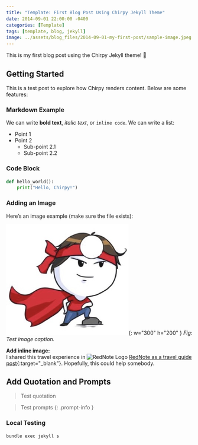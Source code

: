 ```yaml
---
title: "Template: First Blog Post Using Chirpy Jekyll Theme"
date: 2014-09-01 22:00:00 -0400
categories: [Template]
tags: [template, blog, jekyll]
image: ../assets/blog_files/2014-09-01-my-first-post/sample-image.jpeg
---
```


This is my first blog post using the Chirpy Jekyll theme! 🚀

## Getting Started

This is a test post to explore how Chirpy renders content. Below are some features:

### Markdown Example
We can write **bold text**, *italic text*, or `inline code`. We can write a list:
- Point 1
- Point 2
  - Sub-point 2.1
  - Sub-point 2.2

### Code Block
```python
def hello_world():
    print("Hello, Chirpy!")
```

### Adding an Image
Here’s an image example (make sure the file exists):

![alt text](../../assets/blog_files/2014-09-01-my-first-post/sample-image.jpeg){: w="300" h="200" }
_Fig: Test image caption._

**Add inline image:**  
I shared this travel experience in <span><img src="https://upload.wikimedia.org/wikipedia/commons/thumb/c/c1/XiaohongshuLOGO.svg/512px-XiaohongshuLOGO.svg.png" alt="RedNote Logo" style="width: 20px; height: 20px;"></span> [RedNote as a travel guide post](https://www.xiaohongshu.com/discovery/item/6770486b000000000901699d?source=webshare&xhsshare=pc_web&xsec_token=ABYJwKkar-FcqNZocrAta0-D_KnYYA1ePeQWorz4yenaY=&xsec_source=pc_share){:target="_blank"}. Hopefully, this could help somebody.

## Add Quotation and Prompts

>Test quotation

>Test prompts
{: .prompt-info }


### Local Testing
```bash
bundle exec jekyll s
```